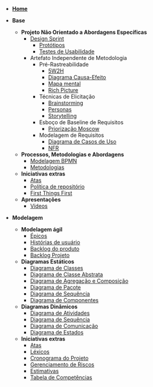 - [**Home**](README.md)

- **Base**
  - **Projeto Não Orientado a Abordagens Específicas**
    - [Design Sprint](pages/fase_01/design_sprint.md)
      - [Protótipos](pages/fase_01/prototipoBaixaAltaFidelidade.md)
      - [Testes de Usabilidade](pages/fase_01/testes_usabilidade.md)
    - Artefato Independente de Metodologia
      - Pré-Rastreabilidade
        - [5W2H](pages/fase_01/5w2h.md)
        - [Diagrama Causa-Efeito](pages/fase_01/diagrama_causa_efeito.md)
        - [Mapa mental](pages/fase_01/mapa_mental.md)
        - [Rich Picture](pages/fase_01/richPicture.md)
      - Técnicas de Elicitação
        - [Brainstorming](pages/fase_01/brainstorming.md)
        - [Personas](pages/fase_01/personas.md)
        - [Storytelling](pages/fase_01/storytelling.md)
      - Esboço de Baseline de Requisitos
        - [Priorização Moscow](pages/fase_01/priorizacao_moscow.md)
      - Modelagem de Requisitos
        - [Diagrama de Casos de Uso](pages/fase_01/casos_de_uso.md)
        - [NFR](pages/fase_01/nfr.md)
  - **Processos, Metodologias e Abordagens**
    - [Modelagem BPMN](pages/fase_01/modelagem_bpmn.md)
    - [Metodologias](pages/fase_01/metodologias.md)
  - **Iniciativas extras**
    - [Atas](_indiceReuniao.md)
    - [Política de repositório](pages/fase_01/iniciativasExtras/politica_repositorio.md)
    - [First Things First](pages/fase_01/iniciativasExtras/first_things_first.md)
  - **Apresentações**
    - [Vídeos](pages/fase_01/apresentacoes_base.md)

- **Modelagem**
  - **Modelagem ágil**
    - [Épicos](pages/fase_02/modelagem_agil/epicos.md)
    - [Histórias de usuário](pages/fase_02/modelagem_agil/historias_usuario.md)
    - [Backlog do produto](pages/fase_02/modelagem_agil/backlog_produto.md)
    - [Backlog Projeto](pages/fase_02/backlog_projeto.md)
  - **Diagramas Estáticos**
    - [Diagrama de Classes](pages/fase_02/diagrama_de_classes.md)
    - [Diagrama de Classe Abstrata](pages/fase_02/diagrama_de_classe_abstrata.md)
    - [Diagrama de Agregação e Composição](pages/fase_02/diagrama_de_agregacao_composicao.md)
    - [Diagrama de Pacote](pages/fase_02/diagrama_de_pacote.md)
    - [Diagrama de Sequência](pages/fase_02/diagrama_de_sequencia.md)
    - [Diagrama de Componentes](pages/fase_02/diagrama_de_componentes.md)
  - **Diagramas Dinâmicos**
    - [Diagrama de Atividades](pages/fase_02/diagrama_de_atividade.md)
    - [Diagrama de Sequência](pages/fase_02/diagrama_de_sequencia.md)
    - [Diagrama de Comunicação](pages/fase_02/diagrama_comunicacao.md)
    - [Diagrama de Estados](pages/fase_02/diagrama_de_estados.md)
  - **Iniciativas extras**
    - [Atas](_indiceReuniao.md)
    - [Léxicos](pages/fase_02/iniciativasExtras/lexicos.md)
    - [Cronograma do Projeto](pages/fase_02/cronograma_do_projeto.md)
    - [Gerenciamento de Riscos](pages/fase_02/gerenciamento_de_riscos.md)
    - [Estimativas](pages/fase_02/iniciativasExtras/estimativas.md)
    - [Tabela de Competências](pages/fase_02/iniciativasExtras/tabela_competencias.md)

